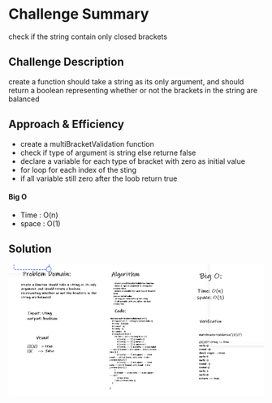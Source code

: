 # Challenge Summary
check if the string contain only closed brackets

## Challenge Description
create a function should take a string as its only argument, and should return a boolean representing whether or not the brackets in the string are balanced
## Approach & Efficiency
- create a multiBracketValidation function
- check if type of argument is string else 
returne false
- declare a variable for each type of bracket  with
zero as initial value
- for loop for each index of the sting 
- if all variable still zero after the loob
return true
 #### Big O
 - Time : O(n)
- space : O(1)
## Solution
![WB](../assets/cc13.PNG)